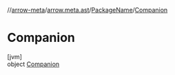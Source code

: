 //[arrow-meta](../../../../index.md)/[arrow.meta.ast](../../index.md)/[PackageName](../index.md)/[Companion](index.md)

# Companion

[jvm]\
object [Companion](index.md)

